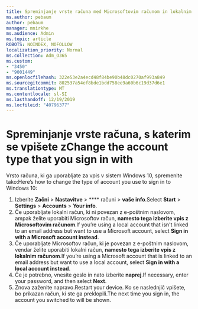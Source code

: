 ```yaml
---
title: Spreminjanje vrste računa med Microsoftovim računom in lokalnim računom
ms.author: pebaum
author: pebaum
manager: mnirkhe
ms.audience: Admin
ms.topic: article
ROBOTS: NOINDEX, NOFOLLOW
localization_priority: Normal
ms.collection: Adm_O365
ms.custom:
- "3450"
- "9001449"
ms.openlocfilehash: 322e53e2a4ecd48f84be90b48dc0270af993a849
ms.sourcegitcommit: 802537a54ef8bde1bdd758ee9a60b6c19d37d6e1
ms.translationtype: MT
ms.contentlocale: sl-SI
ms.lasthandoff: 12/19/2019
ms.locfileid: "40796377"
---
```

# <a name="change-the-account-type-that-you-sign-in-with"></a><span data-ttu-id="4dd91-102">Spreminjanje vrste računa, s katerim se vpišete z</span><span class="sxs-lookup"><span data-stu-id="4dd91-102">Change the account type that you sign in with</span></span>

<span data-ttu-id="4dd91-103">Vrsto računa, ki ga uporabljate za vpis v sistem Windows 10, spremenite tako:</span><span class="sxs-lookup"><span data-stu-id="4dd91-103">Here’s how to change the type of account you use to sign in to Windows 10:</span></span>

1. <span data-ttu-id="4dd91-104">Izberite **Začni** > **Nastavitve** > \*\*\*\* računi > **vaše info**.</span><span class="sxs-lookup"><span data-stu-id="4dd91-104">Select **Start** > **Settings** > **Accounts** > **Your info**.</span></span>
2. <span data-ttu-id="4dd91-105">Če uporabljate lokalni račun, ki ni povezan z e-poštnim naslovom, ampak želite uporabiti Microsoftov račun, **namesto tega izberite vpis z Microsoftovim računom**.</span><span class="sxs-lookup"><span data-stu-id="4dd91-105">If you’re using a local account that isn't linked to an email address but want to use a Microsoft account, select **Sign in with a Microsoft account instead**.</span></span>
3. <span data-ttu-id="4dd91-106">Če uporabljate Microsoftov račun, ki je povezan z e-poštnim naslovom, vendar želite uporabiti lokalni račun, **namesto tega izberite vpis z lokalnim računom**.</span><span class="sxs-lookup"><span data-stu-id="4dd91-106">If you’re using a Microsoft account that is linked to an email address but want to use a local account, select **Sign in with a local account instead**.</span></span>
4. <span data-ttu-id="4dd91-107">Če je potrebno, vnesite geslo in nato izberite **naprej**.</span><span class="sxs-lookup"><span data-stu-id="4dd91-107">If necessary, enter your password, and then select **Next**.</span></span>
5. <span data-ttu-id="4dd91-108">Znova zaženite napravo.</span><span class="sxs-lookup"><span data-stu-id="4dd91-108">Restart your device.</span></span> <span data-ttu-id="4dd91-109">Ko se naslednjič vpišete, bo prikazan račun, ki ste ga preklopili.</span><span class="sxs-lookup"><span data-stu-id="4dd91-109">The next time you sign in, the account you switched to will be shown.</span></span>